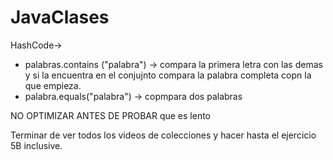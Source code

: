 # JavaClases

HashCode->
* palabras.contains ("palabra") -> compara la primera letra con las demas y si la encuentra en el conjujnto compara la palabra completa copn la que empieza.
* palabra.equals("palabra") -> copmpara dos palabras

NO OPTIMIZAR ANTES DE PROBAR que es lento

Terminar de ver todos los videos de colecciones y hacer hasta el ejercicio 5B inclusive.
